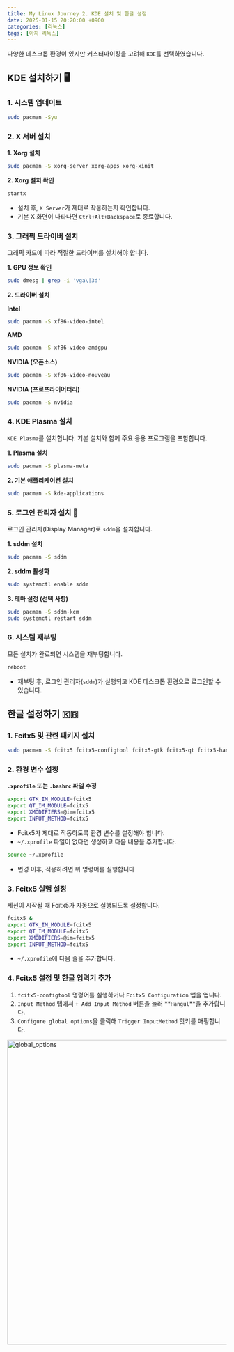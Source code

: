```yaml
---
title: My Linux Journey 2. KDE 설치 및 한글 설정
date: 2025-01-15 20:20:00 +0900
categories: [리눅스]
tags: [아치 리눅스]
---
```


다양한 데스크톱 환경이 있지만 커스터마이징을 고려해 `KDE`를 선택하였습니다.

## **KDE 설치하기 🖥️**

### **1. 시스템 업데이트**
```bash
sudo pacman -Syu
```


### **2. X 서버 설치**

**1. Xorg 설치**
```bash
sudo pacman -S xorg-server xorg-apps xorg-xinit
```
**2. Xorg 설치 확인**
```bash
startx
```
- 설치 후, `X Server`가 제대로 작동하는지 확인합니다.
- 기본 X 화면이 나타나면 `Ctrl+Alt+Backspace`로 종료합니다.


### **3. 그래픽 드라이버 설치**

그래픽 카드에 따라 적절한 드라이버를 설치해야 합니다. 

**1. GPU 정보 확인**
```bash
sudo dmesg | grep -i 'vga\|3d'
```

**2. 드라이버 설치**

**Intel**
```bash
sudo pacman -S xf86-video-intel
```

**AMD**
```bash
sudo pacman -S xf86-video-amdgpu
```

**NVIDIA (오픈소스)**
```bash
sudo pacman -S xf86-video-nouveau
```

**NVIDIA (프로프라이어터리)**
```bash
sudo pacman -S nvidia
```

### **4. KDE Plasma 설치**

`KDE Plasma`를 설치합니다. 기본 설치와 함께 주요 응용 프로그램을 포함합니다.

**1. Plasma 설치**
```bash
sudo pacman -S plasma-meta
```

**2. 기본 애플리케이션 설치**
```bash
sudo pacman -S kde-applications
```

### **5. 로그인 관리자 설치 🔐**

로그인 관리자(Display Manager)로 `sddm`을 설치합니다.

**1. sddm 설치**
```bash
sudo pacman -S sddm
```

**2. sddm 활성화**
```bash
sudo systemctl enable sddm
```

**3. 테마 설정 (선택 사항)**
```bash
sudo pacman -S sddm-kcm
sudo systemctl restart sddm
```

### **6. 시스템 재부팅**

모든 설치가 완료되면 시스템을 재부팅합니다.

```bash
reboot
```

- 재부팅 후, 로그인 관리자(`sddm`)가 실행되고 KDE 데스크톱 환경으로 로그인할 수 있습니다.

## **한글 설정하기 🇰🇷**

### **1. Fcitx5 및 관련 패키지 설치**

```bash
sudo pacman -S fcitx5 fcitx5-configtool fcitx5-gtk fcitx5-qt fcitx5-hangul
```

### **2. 환경 변수 설정**

**`.xprofile` 또는 `.bashrc` 파일 수정**
```bash
export GTK_IM_MODULE=fcitx5
export QT_IM_MODULE=fcitx5
export XMODIFIERS=@im=fcitx5
export INPUT_METHOD=fcitx5
```
- Fcitx5가 제대로 작동하도록 환경 변수를 설정해야 합니다.
- `~/.xprofile` 파일이 없다면 생성하고 다음 내용을 추가합니다.


```bash
source ~/.xprofile
```
- 변경 이후, 적용하려면 위 명령어를 실행합니다

### **3. Fcitx5 실행 설정**

세션이 시작될 때 Fcitx5가 자동으로 실행되도록 설정합니다.

```bash
fcitx5 &
export GTK_IM_MODULE=fcitx5
export QT_IM_MODULE=fcitx5
export XMODIFIERS=@im=fcitx5
export INPUT_METHOD=fcitx5
```
- `~/.xprofile`에 다음 줄을 추가합니다.


### **4. Fcitx5 설정 및 한글 입력기 추가**
1. `fcitx5-configtool` 명령어를 실행하거나 `Fcitx5 Configuration` 앱을 엽니다.
2. `Input Method` 탭에서 `+ Add Input Method` 버튼을 눌러 **`Hangul`**을 추가합니다.
3. `Configure global options`을 클릭해 `Trigger InputMethod` 핫키를 매핑합니다.

<img width="700" alt="global_options" src="https://github.com/user-attachments/assets/151af444-0098-419d-a09b-f4522c6e098a" />
